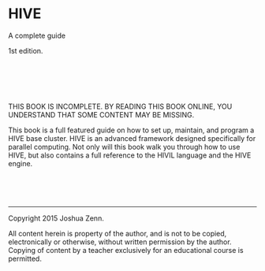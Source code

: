 # HIVE
A complete guide

1st edition.

<br /><br /><br /><br />

THIS BOOK IS INCOMPLETE. BY READING THIS BOOK ONLINE, YOU UNDERSTAND THAT SOME CONTENT MAY BE MISSING.

This book is a full featured guide on how to set up, maintain, and program a HIVE base cluster. HIVE is an advanced framework designed specifically for parallel computing. Not only will this book walk you through how to use HIVE, but also contains a full reference to the HIVIL language and the HIVE engine.

<br />
<br />
<br />
<hr />
Copyright 2015 Joshua Zenn.

All content herein is property of the author, and is not to be copied, electronically or otherwise, without written permission by the author. Copying of content by a teacher exclusively for an educational course is permitted.